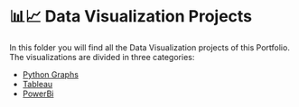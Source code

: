 # 📊📈 Data Visualization Projects 

In this folder you will find all the Data Visualization projects of this Portfolio. 
The visualizations are divided in three categories: 
- [Python Graphs](https://github.com/MCDC172/DS-Journey/tree/main/Data-Visualization/Python-g)
- [Tableau](https://github.com/MCDC172/DS-Journey/tree/main/Data-Visualization/Tableau)
- [PowerBi](https://github.com/MCDC172/DS-Journey/tree/main/Data-Visualization/PowerBi)

